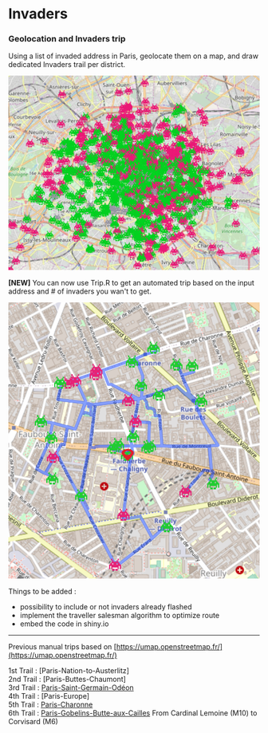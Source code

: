 # Invaders
### Geolocation and Invaders trip 

Using a list of invaded address in Paris, geolocate them on a map, and draw dedicated Invaders trail per district.

![invadermap](./img/invaders.png)  



**[NEW]** You can now use Trip.R to get an automated trip based on the input address and # of invaders you wan't to get. 


![invadertrip](./img/invaders-trip.png)   

Things to be added : 
- possibility to include or not invaders already flashed
- implement the traveller salesman algorithm to optimize route
- embed the code in shiny.io

---
Previous manual trips based on [https://umap.openstreetmap.fr/](https://umap.openstreetmap.fr/)    


1st Trail : [Paris-Nation-to-Austerlitz]   
2nd Trail : [Paris-Buttes-Chaumont]  
3rd Trail : [Paris-Saint-Germain-Odéon](https://umap.openstreetmap.fr/fr/map/rando-invaders-003_231138#15/48.8557/2.3375)  
4th Trail : [Paris-Europe]   
5th Trail : [Paris-Charonne](https://umap.openstreetmap.fr/fr/map/rando-invader-005_231133#15/48.8583/2.4046)   
6th Trail : [Paris-Gobelins-Butte-aux-Cailles](https://umap.openstreetmap.fr/fr/map/rando_invaders_6_251826) From Cardinal Lemoine (M10) to Corvisard (M6)   

